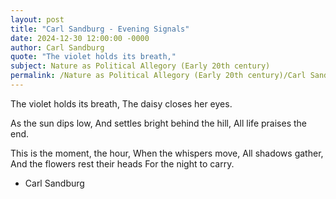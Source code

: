 ```yaml
---
layout: post
title: "Carl Sandburg - Evening Signals"
date: 2024-12-30 12:00:00 -0000
author: Carl Sandburg
quote: "The violet holds its breath,"
subject: Nature as Political Allegory (Early 20th century)
permalink: /Nature as Political Allegory (Early 20th century)/Carl Sandburg/Carl Sandburg - Evening Signals
---
```


The violet holds its breath,
The daisy closes her eyes.

As the sun dips low,
And settles bright behind the hill,
All life praises the end.

This is the moment, the hour,
When the whispers move,
All shadows gather,
And the flowers rest their heads
For the night to carry.


- Carl Sandburg
